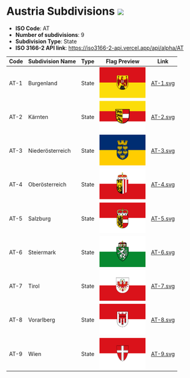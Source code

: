 # Austria Subdivisions ![](https://flagcdn.com/h40/at.png)

- **ISO Code**: AT
- **Number of subdivisions**: 9
- **Subdivision Type**: State
- **ISO 3166-2 API link**: https://iso3166-2-api.vercel.app/api/alpha/AT

| Code  | Subdivision Name         | Type | Flag Preview | Link |
|-------|--------------------------|--------------| -------------- |----------|
| AT-1 | Burgenland | State | <img src='https://raw.githubusercontent.com/amckenna41/iso3166-flags/main/iso3166-2-flags/AT/AT-1.svg' height='80'> | [AT-1.svg](https://raw.githubusercontent.com/amckenna41/iso3166-flags/main/iso3166-2-flags/AT/AT-1.svg) |
| AT-2 | Kärnten | State | <img src='https://raw.githubusercontent.com/amckenna41/iso3166-flags/main/iso3166-2-flags/AT/AT-2.svg' height='80'> | [AT-2.svg](https://raw.githubusercontent.com/amckenna41/iso3166-flags/main/iso3166-2-flags/AT/AT-2.svg) |
| AT-3 | Niederösterreich | State | <img src='https://raw.githubusercontent.com/amckenna41/iso3166-flags/main/iso3166-2-flags/AT/AT-3.svg' height='80'> | [AT-3.svg](https://raw.githubusercontent.com/amckenna41/iso3166-flags/main/iso3166-2-flags/AT/AT-3.svg) |
| AT-4 | Oberösterreich | State | <img src='https://raw.githubusercontent.com/amckenna41/iso3166-flags/main/iso3166-2-flags/AT/AT-4.svg' height='80'> | [AT-4.svg](https://raw.githubusercontent.com/amckenna41/iso3166-flags/main/iso3166-2-flags/AT/AT-4.svg) |
| AT-5 | Salzburg | State | <img src='https://raw.githubusercontent.com/amckenna41/iso3166-flags/main/iso3166-2-flags/AT/AT-5.svg' height='80'> | [AT-5.svg](https://raw.githubusercontent.com/amckenna41/iso3166-flags/main/iso3166-2-flags/AT/AT-5.svg) |
| AT-6 | Steiermark | State | <img src='https://raw.githubusercontent.com/amckenna41/iso3166-flags/main/iso3166-2-flags/AT/AT-6.svg' height='80'> | [AT-6.svg](https://raw.githubusercontent.com/amckenna41/iso3166-flags/main/iso3166-2-flags/AT/AT-6.svg) |
| AT-7 | Tirol | State | <img src='https://raw.githubusercontent.com/amckenna41/iso3166-flags/main/iso3166-2-flags/AT/AT-7.svg' height='80'> | [AT-7.svg](https://raw.githubusercontent.com/amckenna41/iso3166-flags/main/iso3166-2-flags/AT/AT-7.svg) |
| AT-8 | Vorarlberg | State | <img src='https://raw.githubusercontent.com/amckenna41/iso3166-flags/main/iso3166-2-flags/AT/AT-8.svg' height='80'> | [AT-8.svg](https://raw.githubusercontent.com/amckenna41/iso3166-flags/main/iso3166-2-flags/AT/AT-8.svg) |
| AT-9 | Wien | State | <img src='https://raw.githubusercontent.com/amckenna41/iso3166-flags/main/iso3166-2-flags/AT/AT-9.svg' height='80'> | [AT-9.svg](https://raw.githubusercontent.com/amckenna41/iso3166-flags/main/iso3166-2-flags/AT/AT-9.svg) |
